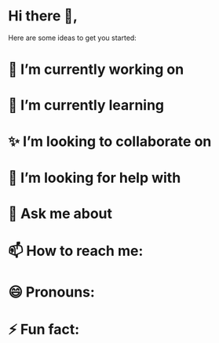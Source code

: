 <h1>Hi there 👋,</h1>
Here are some ideas to get you started:

<h1>🔭 I’m currently working on</h1>
<h1>🌱 I’m currently learning</h1>
<h1>✨ I’m looking to collaborate on</h1>
<h1>🤔 I’m looking for help with</h1>
<h1>💬 Ask me about</h1>
<h1>📫 How to reach me:</h1>
<h1>😄 Pronouns:</h1>
<h1>⚡ Fun fact:</h1>
